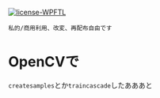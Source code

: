 [![license-WPFTL](https://img.shields.io/badge/license-WTFPL-green)](http://www.wtfpl.net)

```私的/商用利用、改変、再配布自由です```

# OpenCVで
`createsamples`とか`traincascade`したあああと  
